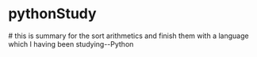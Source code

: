 # pythonStudy
# this is summary for the sort arithmetics and finish them with a language which I having been studying--Python

